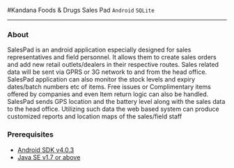 #Kandana Foods & Drugs Sales Pad
`Android` `SQLite`
_____

### About

SalesPad is an android application especially designed for sales representatives and field personnel. It allows them to create sales orders and add new retail outlets/dealers in their respective routes. Sales related data will be sent via GPRS or 3G network to and from the head office. SalesPad application can also monitor the stock levels and expiry dates/batch numbers etc of items. Free issues or Complimentary items offered by companies and even Item return logic can also be handled. SalesPad sends GPS location and the battery level along with the sales data to the head office. Utilizing such data the web based system can produce customized reports and location maps of the sales/field staff

### Prerequisites

* [Android SDK v4.0.3](http://developer.android.com/sdk/)
* [Java SE v1.7 or above](http://www.oracle.com/technetwork/java/javase/downloads/)
